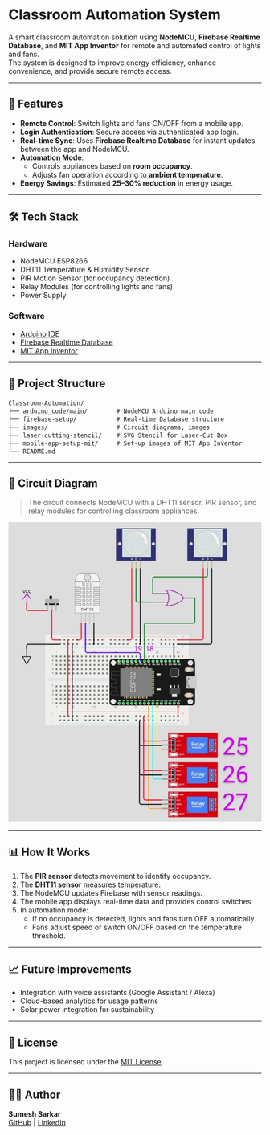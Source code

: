 # Classroom Automation System

A smart classroom automation solution using **NodeMCU**, **Firebase Realtime Database**, and **MIT App Inventor** for remote and automated control of lights and fans.  
The system is designed to improve energy efficiency, enhance convenience, and provide secure remote access.

---

## 📌 Features

- **Remote Control**: Switch lights and fans ON/OFF from a mobile app.
- **Login Authentication**: Secure access via authenticated app login.
- **Real-time Sync**: Uses **Firebase Realtime Database** for instant updates between the app and NodeMCU.
- **Automation Mode**:
  - Controls appliances based on **room occupancy**.
  - Adjusts fan operation according to **ambient temperature**.
- **Energy Savings**: Estimated **25–30% reduction** in energy usage.

---

## 🛠️ Tech Stack

### Hardware
- NodeMCU ESP8266
- DHT11 Temperature & Humidity Sensor
- PIR Motion Sensor (for occupancy detection)
- Relay Modules (for controlling lights and fans)
- Power Supply

### Software
- [Arduino IDE](https://www.arduino.cc/en/software)
- [Firebase Realtime Database](https://firebase.google.com/products/realtime-database)
- [MIT App Inventor](https://appinventor.mit.edu/)

---

## 📂 Project Structure

```
Classroom-Automation/
├── arduino_code/main/        # NodeMCU Arduino main code
├── firebase-setup/           # Real-time Database structure
├── images/                   # Circuit diagrams, images
├── laser-cutting-stencil/    # SVG Stencil for Laser-Cut Box
├── mobile-app-setup-mit/     # Set-up images of MIT App Inventor
└── README.md
```

---

## 🔌 Circuit Diagram

> The circuit connects NodeMCU with a DHT11 sensor, PIR sensor, and relay modules for controlling classroom appliances.

![Circuit Diagram](images/Basic_Circuit.jpg)

---

## 📊 How It Works

1. The **PIR sensor** detects movement to identify occupancy.
2. The **DHT11 sensor** measures temperature.
3. The NodeMCU updates Firebase with sensor readings.
4. The mobile app displays real-time data and provides control switches.
5. In automation mode:
   - If no occupancy is detected, lights and fans turn OFF automatically.
   - Fans adjust speed or switch ON/OFF based on the temperature threshold.

---

## 📈 Future Improvements
- Integration with voice assistants (Google Assistant / Alexa)
- Cloud-based analytics for usage patterns
- Solar power integration for sustainability

---

## 📜 License
This project is licensed under the [MIT License](LICENSE).

---

## 👨‍💻 Author
**Sumesh Sarkar**  
[GitHub](https://github.com/Sumesh-skr) | [LinkedIn](https://linkedin.com/in/sumesh-skr)
